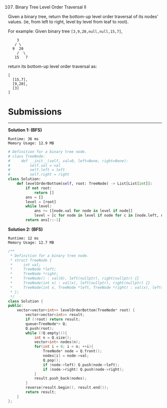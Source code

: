 107. Binary Tree Level Order Traversal II

Given a binary tree, return the bottom-up level order traversal of its nodes' values. (ie, from left to right, level by level from leaf to root).

For example:
Given binary tree `[3,9,20,null,null,15,7]`,
```
    3
   / \
  9  20
    /  \
   15   7
```
return its bottom-up level order traversal as:
```
[
  [15,7],
  [9,20],
  [3]
]
```

# Submissions
---
**Solution 1: (BFS)**
```
Runtime: 36 ms
Memory Usage: 12.9 MB
```
```python
# Definition for a binary tree node.
# class TreeNode:
#     def __init__(self, val=0, left=None, right=None):
#         self.val = val
#         self.left = left
#         self.right = right
class Solution:
    def levelOrderBottom(self, root: TreeNode) -> List[List[int]]:
        if not root:
            return []
        ans = []
        level = [root]
        while level:
            ans += [[node.val for node in level if node]]
            level = [c for node in level if node for c in [node.left, node.right] if c]
        return ans[::-1]
```

**Solution 2: (BFS)**
```
Runtime: 12 ms
Memory Usage: 12.7 MB
```
```c++
/**
 * Definition for a binary tree node.
 * struct TreeNode {
 *     int val;
 *     TreeNode *left;
 *     TreeNode *right;
 *     TreeNode() : val(0), left(nullptr), right(nullptr) {}
 *     TreeNode(int x) : val(x), left(nullptr), right(nullptr) {}
 *     TreeNode(int x, TreeNode *left, TreeNode *right) : val(x), left(left), right(right) {}
 * };
 */
class Solution {
public:
    vector<vector<int>> levelOrderBottom(TreeNode* root) {
        vector<vector<int>> result;
        if (!root) return result;
        queue<TreeNode*> Q;
        Q.push(root);
        while (!Q.empty()){
            int n = Q.size();
            vector<int> nodes(n);
            for(int i = 0; i < n; ++i){
                TreeNode* node = Q.front();
                nodes[i] = node->val;
                Q.pop();
                if (node->left) Q.push(node->left);
                if (node->right) Q.push(node->right);
            }
            result.push_back(nodes);
        }
        reverse(result.begin(), result.end());
        return result;
    }
};
```